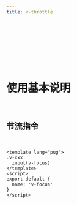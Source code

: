 ```yaml
---
title: v-throttle
---
```


<div style="width:100%;height:100px;"></div>
<Block>
<h1>使用基本说明</h1>

</Block>
 </br>

<Block>

## 节流指令

<v-throttle/>
</br>
<Example>

```vue
<template lang="pug">
.v-xxx
  input(v-focus)
</template>
<script>
export default {
  name: 'v-focus'
}
</script>
```

</Example>

</Block>
